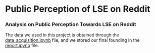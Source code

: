# Public Perception of LSE on Reddit

### Analysis on Public Perception Towards LSE on Reddit

The data we used in this project is obtained through the [data_acquisition.ipynb](https://github.com/st101cc/reddit/blob/main/data_acquisition.ipynb) file, and we stored our final founding in the [report.ipynb](https://github.com/st101cc/reddit/blob/main/report.ipynb) file. 
